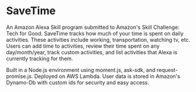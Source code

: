 # SaveTime
An Amazon Alexa Skill program submitted to Amazon's Skill Challenge: Tech for Good.
SaveTime tracks how much of your time is spent on daily activities. 
These activities include working, transportation, watching tv, etc.
Users can add time to activities, review their time spent on any day/month/year, track custom activities, 
and list activities that Alexa is currently tracking for them.

Built in a Node.js environment using moment.js, ask-sdk, and request-promise.js. 
Deployed on AWS Lambda.
User data is stored in Amazon's Dynamo-Db with custom ids for security and easy access.

